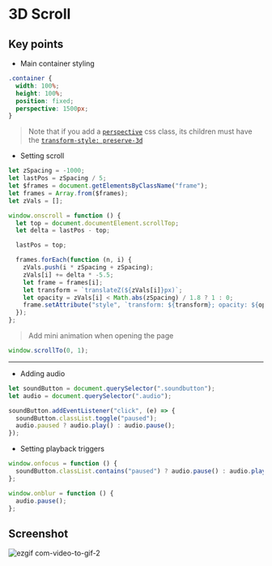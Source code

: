 # 3D Scroll

## Key points

- Main container styling

```css
.container {
  width: 100%;
  height: 100%;
  position: fixed;
  perspective: 1500px;
}
```

>Note that if you add a [`perspective`](https://developer.mozilla.org/en-US/docs/Web/CSS/perspective) css class, its children must have the [`transform-style: preserve-3d`](https://developer.mozilla.org/en-US/docs/Web/CSS/transform-style)

- Setting scroll

```javascript
let zSpacing = -1000;
let lastPos = zSpacing / 5;
let $frames = document.getElementsByClassName("frame");
let frames = Array.from($frames);
let zVals = [];

window.onscroll = function () {
  let top = document.documentElement.scrollTop;
  let delta = lastPos - top;

  lastPos = top;

  frames.forEach(function (n, i) {
    zVals.push(i * zSpacing + zSpacing);
    zVals[i] += delta * -5.5;
    let frame = frames[i];
    let transform = `translateZ(${zVals[i]}px)`;
    let opacity = zVals[i] < Math.abs(zSpacing) / 1.8 ? 1 : 0;
    frame.setAttribute("style", `transform: ${transform}; opacity: ${opacity}`);
  });
};
```

>Add mini animation when opening the page

```javascript
window.scrollTo(0, 1);
```

---
- Adding audio

```javascript
let soundButton = document.querySelector(".soundbutton");
let audio = document.querySelector(".audio");

soundButton.addEventListener("click", (e) => {
  soundButton.classList.toggle("paused");
  audio.paused ? audio.play() : audio.pause();
});
```

- Setting playback triggers

```javascript
window.onfocus = function () {
  soundButton.classList.contains("paused") ? audio.pause() : audio.play();
};

window.onblur = function () {
  audio.pause();
};
```

## Screenshot

![ezgif com-video-to-gif-2](https://user-images.githubusercontent.com/113831614/223494675-24b825c3-832c-4a5d-aa52-4793e917b2bb.gif)





